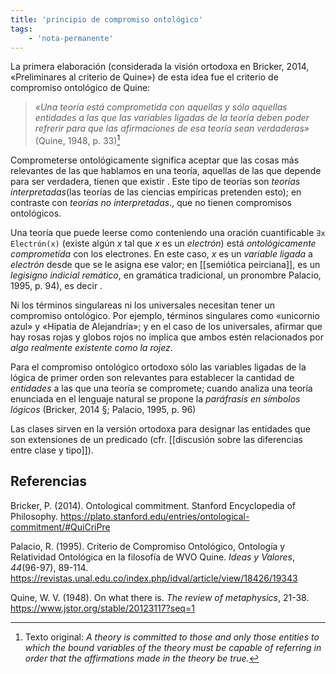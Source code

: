 ```yaml
---
title: 'principio de compromiso ontológico'
tags:
    - 'nota-permanente'
---
```

La primera elaboración (considerada la visión ortodoxa en Bricker, 2014, «Preliminares al criterio de Quine») de esta idea fue el criterio de compromiso ontológico de Quine:

>*«Una teoría está comprometida con aquellas y sólo aquellas entidades a las que las variables ligadas de la teoría deben poder refrerir para que las afirmaciones de esa teoría sean verdaderas»* (Quine, 1948, p. 33)[^1]

Comprometerse ontológicamente significa aceptar que las cosas más relevantes de las que hablamos en una teoría, aquellas de las que depende para ser verdadera, tienen que existir . Este tipo de teorías son *teorías interpretadas*(las teorías de las ciencias empíricas pretenden esto); en contraste con *teorías no interpretadas*., que no tienen compromisos ontológicos.

Una teoría que puede leerse como conteniendo una oración cuantificable `∃x Electrón(x)` (existe algún *x* tal que *x* es un *electrón*) está *ontológicamente comprometida* con los electrones. En este caso, *x*  es un *variable ligada* a *electrón* desde que se le asigna ese valor; en [[semiótica peirciana]], es un *legisigno indicial remático*, en gramática tradicional, un pronombre Palacio, 1995, p. 94), es decir .


Ni los términos singulareas ni los universales necesitan tener un compromiso ontológico. Por ejemplo, términos singulares como «unicornio azul» y «Hipatia de Alejandría»; y en el caso de los universales, afirmar que hay rosas rojas y globos rojos no implica que ambos estén relacionados por *algo realmente existente como la rojez*.

Para el compromiso ontológico ortodoxo sólo las variables ligadas de la lógica de primer orden son relevantes para establecer la cantidad de *entidades* a las que una teoría se compromete; cuando analiza una teoría enunciada en el lenguaje natural se propone la *paráfrasis en símbolos lógicos* (Bricker, 2014 [§](https://plato.stanford.edu/entries/ontological-commitment/#MetParPro); Palacio, 1995, p. 96) 

Las clases sirven en la versión ortodoxa para designar las entidades que son extensiones de un predicado (cfr. [[discusión sobre las diferencias entre clase y tipo]]).

[^1]: Texto original: *A theory is committed to those and only those entities to which the bound variables of the theory must be capable of referring in order that the affirmations made in the theory be true.*

## Referencias 

Bricker, P. (2014). Ontological commitment. Stanford Encyclopedia of Philosophy. <https://plato.stanford.edu/entries/ontological-commitment/#QuiCriPre>

Palacio, R. (1995). Criterio de Compromiso Ontológico, Ontología y Relatividad Ontológica en la filosofía de WVO Quine. _Ideas y Valores_, _44_(96-97), 89-114. <https://revistas.unal.edu.co/index.php/idval/article/view/18426/19343>

Quine, W. V. (1948). On what there is. _The review of metaphysics_, 21-38. <https://www.jstor.org/stable/20123117?seq=1>

